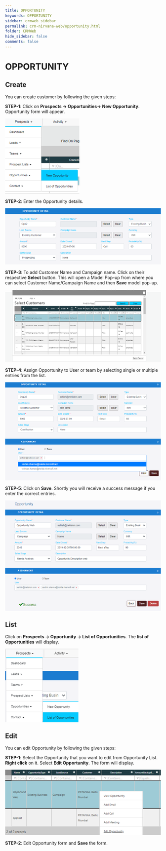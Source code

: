 ```yaml
---
title: OPPORTUNITY
keywords: OPPORTUNITY
sidebar: crmweb_sidebar
permalink: crm-nirvana-web/opportunity.html
folder: CRMWeb
hide_sidebar: false
comments: false
---
```


# OPPORTUNITY

## Create

You can create customer by following the given steps:

**STEP-1**: Click on **Prospects → Opportunities→ New Opportunity**. Opportunity form will appear.

![](/images/opportunity-new.png)

**STEP-2**: Enter the Opportunity details.

![](/images/opportunity-new-details.png)

**STEP-3**: To add Customer Name and Campaign name. Click on their respective **Select** button. This will open a Model Pop-up from where you can select Customer Name/Campaign Name and then **Save** model pop-up.

![](/images/opportunity-company-name.png)

**STEP-4**: Assign Opportunity to User or team by selecting single or multiple entries from the list.

![](/images/opportunity-assignment.png)

**STEP-5**: Click on **Save**. Shortly you will receive a success message if you enter the correct entries.

![](/images/opportunity-save.png)

## List

Click on **Prospects → Opportunity → List of Opportunities**. The **list of Opportunities** will display.

![](/images/opportunity-list.png)

## Edit

You can edit Opportunity by following the given steps:

**STEP-1**: Select the Opportunity that you want to edit from Opportunity List. **Right click** on it. Select **Edit Opportunity**. The form will display.

![](/images/opportunity-edit.png)

**STEP-2**: Edit Opportunity form and **Save** the form.
